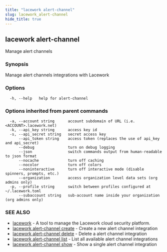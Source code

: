 ```yaml
---
title: "lacework alert-channel"
slug: lacework_alert-channel
hide_title: true
---
```


## lacework alert-channel

Manage alert channels

### Synopsis

Manage alert channels integrations with Lacework

### Options

```
  -h, --help   help for alert-channel
```

### Options inherited from parent commands

```
  -a, --account string      account subdomain of URL (i.e. <ACCOUNT>.lacework.net)
  -k, --api_key string      access key id
  -s, --api_secret string   secret access key
      --api_token string    access token (replaces the use of api_key and api_secret)
      --debug               turn on debug logging
      --json                switch commands output from human-readable to json format
      --nocache             turn off caching
      --nocolor             turn off colors
      --noninteractive      turn off interactive mode (disable spinners, prompts, etc.)
      --organization        access organization level data sets (org admins only)
  -p, --profile string      switch between profiles configured at ~/.lacework.toml
      --subaccount string   sub-account name inside your organization (org admins only)
```

### SEE ALSO

* [lacework](lacework.md)	 - A tool to manage the Lacework cloud security platform.
* [lacework alert-channel create](lacework_alert-channel_create.md)	 - Create a new alert channel integration
* [lacework alert-channel delete](lacework_alert-channel_delete.md)	 - Delete a alert channel integration
* [lacework alert-channel list](lacework_alert-channel_list.md)	 - List all available alert channel integrations
* [lacework alert-channel show](lacework_alert-channel_show.md)	 - Show a single alert channel integration

